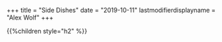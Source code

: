 +++
title = "Side Dishes"
date = "2019-10-11"
lastmodifierdisplayname = "Alex Wolf"
+++

{{%children style="h2" %}}
